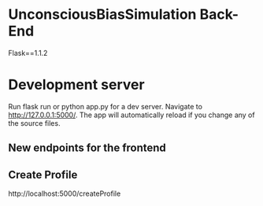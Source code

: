 # UnconsciousBiasSimulation Back-End

Flask==1.1.2

# Development server

Run flask run or python app.py for a dev server. Navigate to http://127.0.0.1:5000/. The app will automatically reload if you change any of the source files.

## New endpoints for the frontend

## Create Profile

http://localhost:5000/createProfile
